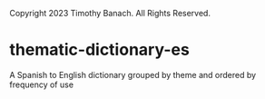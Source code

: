 Copyright 2023 Timothy Banach. All Rights Reserved.

# thematic-dictionary-es
A Spanish to English dictionary grouped by theme and ordered by frequency of use
